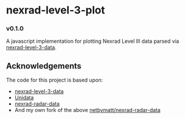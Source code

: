 # nexrad-level-3-plot

### v0.1.0
A javascript implementation for plotting Nexrad Level III data parsed via [nexrad-level-3-data](https://github.com/netbymatt/nexrad-level-3-data/).

## Acknowledgements
The code for this project is based upon:
- [nexrad-level-3-data](https://github.com/netbymatt/nexrad-level-3-data/)
- [Unidata](https://github.com/Unidata/thredds/blob/master/cdm/src/main/java/ucar/nc2/iosp/nexrad2/)
- [nexrad-radar-data](https://github.com/bartholomew91/nexrad-radar-data)
- And my own fork of the above [netbymatt/nexrad-radar-data](https://github.com/netbymatt/nexrad-radar-data)